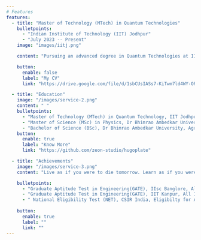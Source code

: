 ```yaml
---
# Features
features:
  - title: "Master of Technology (MTech) in Quantum Technologies"
    bulletpoints:
      - "Indian Institute of Technology (IIT) Jodhpur"
      - "July 2023 -- Present"
    image: "images/iitj.png"

    content: "Pursuing an advanced degree in Quantum Technologies at IIT Jodhpur, specializing in Quantum Materials and Devices.  The curriculum integrates theoretical foundations with practical research, focusing on the development of innovative quantum devices. Engaged in exploring the intersection of quantum physics and material science. My research aims to advance the field of quantum materials by leveraging machine learning and computational methods for enhanced material design and device performance. "

    button:
      enable: false
      label: "My CV"
      link: "https://drive.google.com/file/d/1sbCUsIASs7-KiTwm7ld4WY-ORUE_ENiB/view?usp=sharing"

  - title: "Education"
    image: "/images/service-2.png"
    content: " "
    bulletpoints:
      - "Master of Technology (MTech) in Quantum Technology, IIT Jodhpur, India (Present)"
      - "Master of Science (MSc) in Physics, Dr Bhimrao Ambedkar University, Agra, UP, India"
      - "Bachelor of Science (BSc), Dr Bhimrao Ambedkar University, Agra, UP, India"
    button:
      enable: true
      label: "Know More"
      link: "https://github.com/zeon-studio/hugoplate"

  - title: "Achievements"
    image: "/images/service-3.png"
    content: "Live as if you were to die tomorrow. Learn as if you were to live forever.        — Mahatma Gandhi"

    bulletpoints:
      - "Graduate Aptitude Test in Engineering(GATE), IIsc Banglore, All India Rank - 1132, 2024"
      - "Graduate Aptitude Test in Engineering(GATE), IIT Kanpur, All India Rank - 591, 2023"
      - " National Eligibility Test (NET), CSIR India, Eligibilty for Assistant Professor , All India Rank- 37, 2023"
      
    button:
      enable: true
      label: ""
      link: ""
---
```

